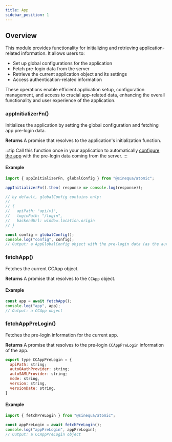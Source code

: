 ```yaml
---
title: App
sidebar_position: 1
---
```


## Overview
This module provides functionality for initializing and retrieving application-related information. It allows users to:

- Set up global configurations for the application
- Fetch pre-login data from the server
- Retrieve the current application object and its settings
- Access authentication-related information

These operations enable efficient application setup, configuration management, and access to crucial app-related data, enhancing the overall functionality and user experience of the application.


### appInitializerFn()
Initializes the application by setting the global configuration and fetching app pre-login data.

__Returns__ A promise that resolves to the application's initialization function.

:::tip
Call this function once in your application to automatically [configure the app](../configurations#globalconfig) with the pre-login data coming from the server.
:::

#### Example
```js title="example-app-initializer.js"
import { appInitializerFn, globalConfig } from "@sinequa/atomic";

appInitializerFn().then( response => console.log(response));

// by default, globalConfig contains only:
//
// {
//   apiPath: "api/v1",
//   loginPath: "/login",
//   backendUrl: window.location.origin
// }

const config = globalConfig();
console.log("config", config);
// Output: a AppGlobalConfig object with the pre-login data (as the authentication providers) included.
```

### fetchApp()
Fetches the current CCApp object.

__Returns__ A promise that resolves to the `CCApp` object.

#### Example
```ts title="example-fetch-app.js"
const app = await fetchApp();
console.log("app", app);
// Output: a CCApp object
```

### fetchAppPreLogin()
Fetches the pre-login information for the current app.

__Returns__ A promise that resolves to the pre-login `CCAppPreLogin` information of the app.

```js title="CCAppPreLogin Type"
export type CCAppPreLogin = {
  apiPath: string;
  autoOAuthProvider: string;
  autoSAMLProvider: string;
  mode: string,
  version: string,
  versionDate: string,
}
```


#### Example
```js title="example-fetch-pre-login.js"
import { fetchPreLogin } from "@sinequa/atomic";

const appPreLogin = await fetchPreLogin();
console.log("appPreLogin", appPreLogin);
// Output: a CCAppPreLogin object
```
